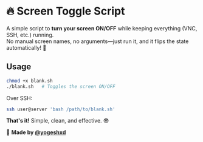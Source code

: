 # 🔥 Screen Toggle Script  

A simple script to **turn your screen ON/OFF** while keeping everything (VNC, SSH, etc.) running.  
No manual screen names, no arguments—just run it, and it flips the state automatically! 🚀  

## **Usage**  
```bash
chmod +x blank.sh
./blank.sh   # Toggles the screen ON/OFF
```
Over SSH:  
```bash
ssh user@server 'bash /path/to/blank.sh'
```

**That's it!** Simple, clean, and effective. 😎  

📌 **Made by [@yogeshxd](https://github.com/yogeshxd)**  
```

